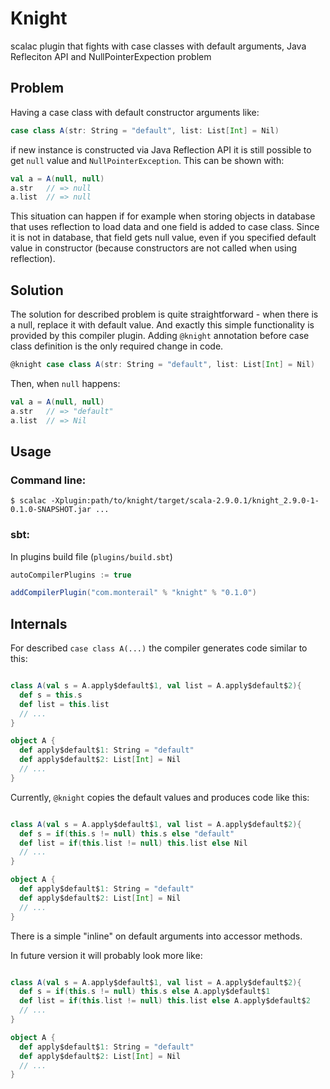 # Knight
scalac plugin that fights with case classes with default arguments, Java Refleciton API and NullPointerExpection problem

## Problem
Having a case class with default constructor arguments like:

```scala
case class A(str: String = "default", list: List[Int] = Nil)
```

if new instance is constructed via Java Reflection API it is still possible to get `null` value and `NullPointerException`.
This can be shown with:

```scala
val a = A(null, null)
a.str   // => null
a.list  // => null
```

This situation can happen if for example when storing objects in database that uses reflection to load data and one field is added to case class.
Since it is not in database, that field gets null value, even if you specified default value in constructor (because constructors are not called when using reflection).

## Solution
The solution for described problem is quite straightforward - when there is a null, replace it with default value.
And exactly this simple functionality is provided by this compiler plugin. Adding `@knight` annotation before case class definition is the only required change in code.

```scala
@knight case class A(str: String = "default", list: List[Int] = Nil)
```

Then, when `null` happens:

```scala
val a = A(null, null)
a.str   // => "default"
a.list  // => Nil
```

## Usage

### Command line:

    $ scalac -Xplugin:path/to/knight/target/scala-2.9.0.1/knight_2.9.0-1-0.1.0-SNAPSHOT.jar ...

### sbt:

In plugins build file (`plugins/build.sbt`)

```scala
autoCompilerPlugins := true

addCompilerPlugin("com.monterail" % "knight" % "0.1.0")
```


## Internals
For described `case class A(...)` the compiler generates code similar to this:

```scala

class A(val s = A.apply$default$1, val list = A.apply$default$2){
  def s = this.s
  def list = this.list
  // ...
}

object A {
  def apply$default$1: String = "default"
  def apply$default$2: List[Int] = Nil
  // ...
}

````

Currently, `@knight` copies the default values and produces code like this:

```scala

class A(val s = A.apply$default$1, val list = A.apply$default$2){
  def s = if(this.s != null) this.s else "default"
  def list = if(this.list != null) this.list else Nil
  // ...
}

object A {
  def apply$default$1: String = "default"
  def apply$default$2: List[Int] = Nil
  // ...
}

````

There is a simple "inline" on default arguments into accessor methods.

In future version it will probably look more like:

```scala

class A(val s = A.apply$default$1, val list = A.apply$default$2){
  def s = if(this.s != null) this.s else A.apply$default$1
  def list = if(this.list != null) this.list else A.apply$default$2
  // ...
}

object A {
  def apply$default$1: String = "default"
  def apply$default$2: List[Int] = Nil
  // ...
}

````